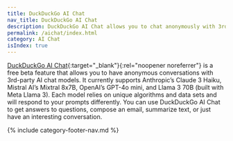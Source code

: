 ```yaml
---
title: DuckDuckGo AI Chat
nav_title: DuckDuckGo AI Chat
description: DuckDuckGo AI Chat allows you to chat anonymously with 3rd-party AI chat models for free.
permalink: /aichat/index.html
category: AI Chat
isIndex: true
---
```


[DuckDuckGo AI Chat](https://duckduckgo.com/aichat){:target="\_blank"}{:rel="noopener noreferrer"} is a free beta feature that allows you to have anonymous conversations with 3rd-party AI chat models. It currently supports Anthropic’s Claude 3 Haiku, Mistral AI’s Mixtral 8x7B, OpenAI’s GPT-4o mini, and Llama 3 70B (built with Meta Llama 3). Each model relies on unique algorithms and data sets and will respond to your prompts differently. You can use DuckDuckGo AI Chat to get answers to questions, compose an email, summarize text, or just have an interesting conversation.

{% include category-footer-nav.md %}
